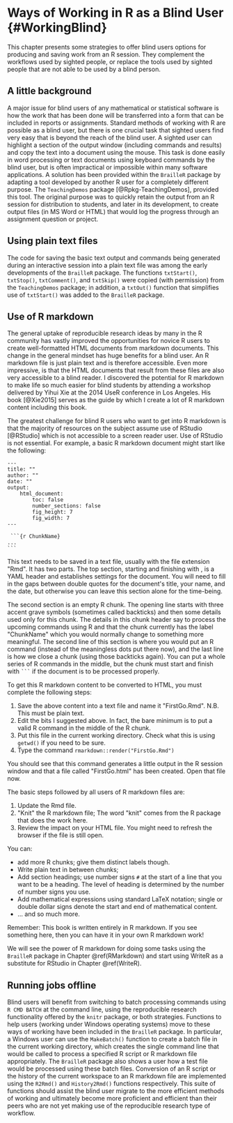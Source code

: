 # Ways of Working in R as a Blind User {#WorkingBlind}



This chapter presents some strategies to offer blind users options for producing and saving work from an R session. They complement the workflows used by sighted people, or replace the tools used by sighted people that are not able to be used by a blind person.

## A little background


A major issue for blind users of any mathematical or statistical software is how the work that has been done will be transferred into a form that can be included in reports or assignments. 
Standard methods of working with R are possible as a blind user, but there is one crucial task that sighted users find very easy that is beyond the reach of the blind user. 
A sighted user can highlight a section of the output window (including commands and results) and copy the text  into a document using the mouse. This task is done easily in word processing or text documents using keyboard commands by the blind user, but is often impractical or impossible within many software applications. A solution has been provided within the `BrailleR` package by adapting a tool developed by another R user for a completely different purpose. The  `TeachingDemos` package  [@Rpkg-TeachingDemos], provided this tool. The original purpose was to quickly retain the output from an R session for distribution to students, and later in its 
development, to create output files (in MS Word or HTML) that would log the progress through an assignment question or project. 


## Using plain text files

The code for saving the basic text output and commands being generated during an interactive session into a plain text file was among the early developments of the `BrailleR` package. 
The functions `txtStart()`, `txtStop()`, `txtComment()`, and `txtSkip()` were copied (with permission) from the `TeachingDemos` package; in addition, a  `txtOut()` function that simplifies use of `txtStart()`    was added to the `BrailleR` package.



## Use of R markdown

The general uptake of reproducible research ideas by many in the R community has vastly improved the opportunities for novice R users to create well-formatted HTML documents from markdown documents. 
This change in the general mindset has huge benefits for a blind user. 
An R markdown file is just plain text and is therefore accessible. 
Even more impressive, is that the HTML documents that result from these files are also very accessible to a blind reader. I discovered the potential for R markdown to make life so much easier for blind students by attending a workshop delivered by Yihui Xie at the 2014 UseR conference in Los Angeles. His book [@Xie2015] serves as the guide by which I create a lot of R markdown content including this book.

The greatest challenge for blind R users who want to get into R markdown is that the majority of resources on the subject assume use of RStudio [@RStudio] which is not accessible to a screen reader user. Use of RStudio is not essential. For example, a basic R markdown document might start like the following:


````
---
title: ""
author: ""
date: ""
output:
    html_document:
        toc: false
        number_sections: false
        fig_height: 7
        fig_width: 7
--- 

 ```{r ChunkName}
...
```
````

This text needs to be saved in a  text file, usually with the file extension "Rmd". It has two parts. The top section, starting and finishing with , is a YAML header and establishes settings for the document. You will need to fill in the gaps between double quotes for the document's title, your name, and the date, but otherwise you can leave this section alone for the time-being.

The second section is an empty R chunk. The opening line starts with three accent grave symbols (sometimes called backticks) and then some details used only for this chunk. The details in this chunk header say to process the upcoming commands using R and that  the chunk currently has the label "ChunkName" which you would normally change to something more meaningful. The second line of this section is where you would put an R command (instead of the meaningless dots put there now), and the last line is how we close a chunk (using those backticks again). You can put a whole series of R commands in the middle, but the chunk must start and finish with ```` ``` ````  if the document is to be processed properly.
  
To get this R markdown content to be converted to HTML, you must complete the following steps:

1. Save the above content into a text file and name it "FirstGo.Rmd". N.B. This must be plain text.
1. Edit the bits I suggested above. In fact, the bare minimum is to put a valid  R command in the middle of the R chunk.
2. Put this file in the current working directory. Check what this is using `getwd()` if you need to be sure.
3. Type the command `rmarkdown::render("FirstGo.Rmd")`

You should see that this command generates a little output in the R session window and that a file called "FirstGo.html" has been created. Open that file now.

The basic steps followed by all users of R markdown files are:

1. Update the Rmd file.
3. "Knit" the R markdown file; The word "knit" comes from the R package that does the work here.
3. Review the impact on your HTML file. You might need to refresh the browser if the file is still open.

You can:

- add more R chunks; give them distinct labels though.
- Write plain text in between chunks;
- Add section headings; use number signs `#` at the start of a line that you want to be a heading. The level of heading is determined by the number of number signs you use.
- Add mathematical expressions using standard LaTeX notation; single or double dollar signs denote the start and end of mathematical content.
- ... and so much more.

Remember: This book is written entirely in R markdown. If you see something  here, then you can have it in your own R markdown work!


We will see the power of R markdown for doing some tasks using the `BrailleR` package in Chapter \@ref(RMarkdown) and start using WriteR as a substitute for RStudio in Chapter \@ref(WriteR).




## Running jobs offline

Blind users will benefit from switching to batch processing commands using `R CMD BATCH` at the command line, using the reproducible research functionality offered by the `knitr` package, or both strategies. Functions to help users (working under Windows operating systems) move to these ways of working have been included in the `BrailleR` package. In particular, a Windows user can use the `MakeBatch()` function to create a batch file in the current working directory, which creates the single command line that would be called to process a specified  R script or R markdown file appropriately. The `BrailleR` package also shows a user how a test file would be processed using these batch files. Conversion of  an R script or the history of the current workspace  to an R markdown file are implemented using the `R2Rmd()` and `History2Rmd()` functions respectively. This suite of functions should assist the blind user migrate to the more efficient methods of working and ultimately become more proficient and efficient than their peers who are not yet making use of the reproducible research type of workflow. 


